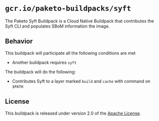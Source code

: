 # `gcr.io/paketo-buildpacks/syft`

The Paketo Syft Buildpack is a Cloud Native Buildpack that contributes the Syft CLI and populates SBoM information the image.

## Behavior

This buildpack will participate all the following conditions are met

* Another buildpack requires `syft`

The buildpack will do the following:

* Contributes Syft to a layer marked `build` and `cache` with command on `$PATH`

## License

This buildpack is released under version 2.0 of the [Apache License][a].

[a]: http://www.apache.org/licenses/LICENSE-2.0
